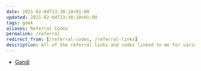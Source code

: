```yaml
---
date: 2021-02-04T13:30:10+01:00
updated: 2021-02-04T13:30:10+01:00
tags: geek
aliases: Referral Codes
permalink: /referral
redirect_from: [/referral-codes, /referral-links]
description: All of the referral links and codes linked to me for various services
---
```

- [Gandi](https://gandi.link/f/14c4e7ea 'Gandi referral link')